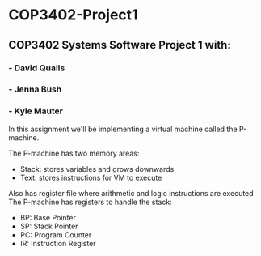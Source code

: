 # COP3402-Project1
## COP3402 Systems Software Project 1 with:
###  - David Qualls
###  - Jenna Bush
###  - Kyle Mauter

In this assignment we'll be implementing a virtual machine called the P-machine. 

The P-machine has two memory areas:
  - Stack: stores variables and grows downwards
  - Text:  stores instructions for VM to execute

Also has register file where arithmetic and logic instructions are executed
The P-machine has registers to handle the stack:
  - BP: Base Pointer
  - SP: Stack Pointer
  - PC: Program Counter
  - IR: Instruction Register

